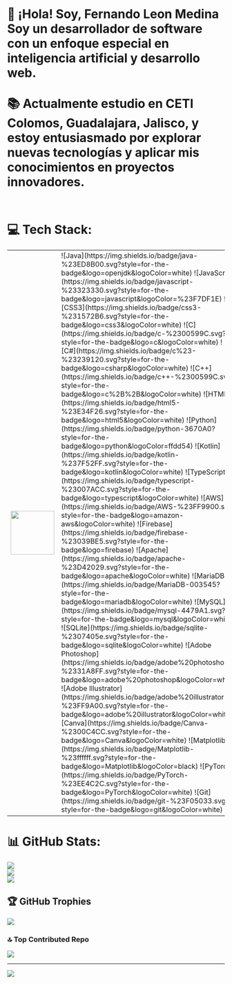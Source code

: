 # 👋 ¡Hola! Soy, Fernando Leon Medina<br>Soy un desarrollador de software con un enfoque especial en inteligencia artificial y desarrollo web.<br><br>📚 Actualmente estudio en CETI Colomos, Guadalajara, Jalisco, y estoy entusiasmado por explorar nuevas tecnologías y aplicar mis conocimientos en proyectos innovadores.<br><br>

# 💻 Tech Stack:
<table>
  <tr>
    <td><img height="101" src="https://media2.giphy.com/media/3PqeqVoo248xgxq3p1/200w.webp" /></td>
    <td>
      ![Java](https://img.shields.io/badge/java-%23ED8B00.svg?style=for-the-badge&logo=openjdk&logoColor=white) 
      ![JavaScript](https://img.shields.io/badge/javascript-%23323330.svg?style=for-the-badge&logo=javascript&logoColor=%23F7DF1E) 
      ![CSS3](https://img.shields.io/badge/css3-%231572B6.svg?style=for-the-badge&logo=css3&logoColor=white) 
      ![C](https://img.shields.io/badge/c-%2300599C.svg?style=for-the-badge&logo=c&logoColor=white) 
      ![C#](https://img.shields.io/badge/c%23-%23239120.svg?style=for-the-badge&logo=csharp&logoColor=white) 
      ![C++](https://img.shields.io/badge/c++-%2300599C.svg?style=for-the-badge&logo=c%2B%2B&logoColor=white) 
      ![HTML5](https://img.shields.io/badge/html5-%23E34F26.svg?style=for-the-badge&logo=html5&logoColor=white) 
      ![Python](https://img.shields.io/badge/python-3670A0?style=for-the-badge&logo=python&logoColor=ffdd54) 
      ![Kotlin](https://img.shields.io/badge/kotlin-%237F52FF.svg?style=for-the-badge&logo=kotlin&logoColor=white) 
      ![TypeScript](https://img.shields.io/badge/typescript-%23007ACC.svg?style=for-the-badge&logo=typescript&logoColor=white) 
      ![AWS](https://img.shields.io/badge/AWS-%23FF9900.svg?style=for-the-badge&logo=amazon-aws&logoColor=white) 
      ![Firebase](https://img.shields.io/badge/firebase-%23039BE5.svg?style=for-the-badge&logo=firebase) 
      ![Apache](https://img.shields.io/badge/apache-%23D42029.svg?style=for-the-badge&logo=apache&logoColor=white)  
      ![MariaDB](https://img.shields.io/badge/MariaDB-003545?style=for-the-badge&logo=mariadb&logoColor=white) 
      ![MySQL](https://img.shields.io/badge/mysql-4479A1.svg?style=for-the-badge&logo=mysql&logoColor=white) 
      ![SQLite](https://img.shields.io/badge/sqlite-%2307405e.svg?style=for-the-badge&logo=sqlite&logoColor=white) 
      ![Adobe Photoshop](https://img.shields.io/badge/adobe%20photoshop-%2331A8FF.svg?style=for-the-badge&logo=adobe%20photoshop&logoColor=white) 
      ![Adobe Illustrator](https://img.shields.io/badge/adobe%20illustrator-%23FF9A00.svg?style=for-the-badge&logo=adobe%20illustrator&logoColor=white) 
      ![Canva](https://img.shields.io/badge/Canva-%2300C4CC.svg?style=for-the-badge&logo=Canva&logoColor=white) 
      ![Matplotlib](https://img.shields.io/badge/Matplotlib-%23ffffff.svg?style=for-the-badge&logo=Matplotlib&logoColor=black)  
      ![PyTorch](https://img.shields.io/badge/PyTorch-%23EE4C2C.svg?style=for-the-badge&logo=PyTorch&logoColor=white)  
      ![Git](https://img.shields.io/badge/git-%23F05033.svg?style=for-the-badge&logo=git&logoColor=white)
    </td>
    <td><img height="101" src="https://media0.giphy.com/media/v0dGnTDFgEr68myH0C/200.webp" /></td>
  </tr>
</table>

# 📊 GitHub Stats:
![](https://github-readme-stats.vercel.app/api?username=chaton444&theme=highcontrast&hide_border=true&include_all_commits=false&count_private=false)<br/>
![](https://github-readme-streak-stats.herokuapp.com/?user=chaton444&theme=highcontrast&hide_border=true)<br/>
![](https://github-readme-stats.vercel.app/api/top-langs/?username=chaton444&theme=highcontrast&hide_border=true&include_all_commits=false&count_private=false&layout=compact)

## 🏆 GitHub Trophies
![](https://github-profile-trophy.vercel.app/?username=chaton444&theme=radical&no-frame=false&no-bg=false&margin-w=4)

### 🔝 Top Contributed Repo
![](https://github-contributor-stats.vercel.app/api?username=chaton444&limit=5&theme=highcontrast&combine_all_yearly_contributions=true)

---
[![](https://visitcount.itsvg.in/api?id=chaton444&icon=7&color=13)](https://visitcount.itsvg.in)
